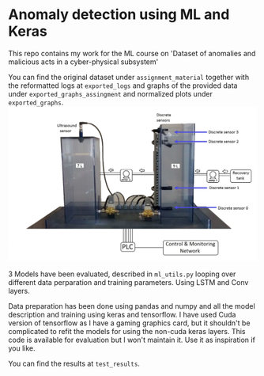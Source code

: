 # Anomaly detection using ML and Keras

This repo contains my work for the ML course on 'Dataset of anomalies and malicious acts in a cyber-physical subsystem'

You can find the original dataset under `assignment_material` together with the reformatted logs at `exported_logs` and graphs of the
provided data under `exported_graphs_assingment` and  normalized plots under `exported_graphs`.
![alt text](assigment_material/images/tanks.png "Title")

3 Models have been evaluated, described in `ml_utils.py` looping over different data perparation and training parameters. Using LSTM and Conv
layers.

Data preparation has been done using pandas and numpy and all the model description and training using keras and tensorflow. I have
used Cuda version of tensorflow as I have a gaming graphics card, but it shouldn't be complicated to refit the models for using
the non-cuda keras layers. This code is available for evaluation but I won't maintain it.
Use it as inspiration if you like.

You can find the results at `test_results`.
